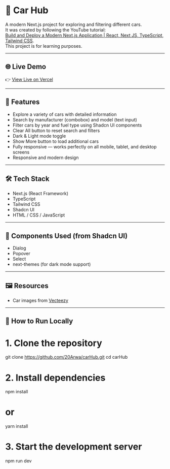 # 🚙 Car Hub

A modern Next.js project for exploring and filtering different cars.  
It was created by following the YouTube tutorial:  
[Build and Deploy a Modern Next.js Application | React, Next JS, TypeScript, Tailwind CSS](https://youtu.be/pUNSHPyVryU?si=bbaGrVjYvuiEwrAy).  
This project is for learning purposes.

---

## 🌐 Live Demo
👉 [View Live on Vercel](https://carhub-vert-iota.vercel.app/)

---

## 📌 Features
- Explore a variety of cars with detailed information  
- Search by manufacturer (combobox) and model (text input)  
- Filter cars by year and fuel type using Shadcn UI components  
- Clear All button to reset search and filters  
- Dark & Light mode toggle  
- Show More button to load additional cars  
- Fully responsive — works perfectly on all mobile, tablet, and desktop screens
- Responsive and modern design  

---

## 🛠️ Tech Stack
- Next.js (React Framework)  
- TypeScript  
- Tailwind CSS  
- Shadcn UI  
- HTML / CSS / JavaScript  

---

## 🧩 Components Used (from Shadcn UI)
- Dialog  
- Popover  
- Select  
- next-themes (for dark mode support)

---

## 🖼️ Resources
- Car images from [Vecteezy](https://www.vecteezy.com/png/59107684-side-view-white-sedan-car)

---

## 🚀 How to Run Locally

# 1. Clone the repository
git clone https://github.com/20Arwa/carHub.git
cd carHub

# 2. Install dependencies
npm install
# or
yarn install

# 3. Start the development server
npm run dev